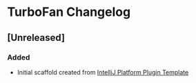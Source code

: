 <!-- Keep a Changelog guide -> https://keepachangelog.com -->

# TurboFan Changelog

## [Unreleased]
### Added
- Initial scaffold created from [IntelliJ Platform Plugin Template](https://github.com/JetBrains/intellij-platform-plugin-template)
